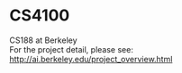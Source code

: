 # CS4100
CS188 at Berkeley  
For the project detail, please see: http://ai.berkeley.edu/project_overview.html
